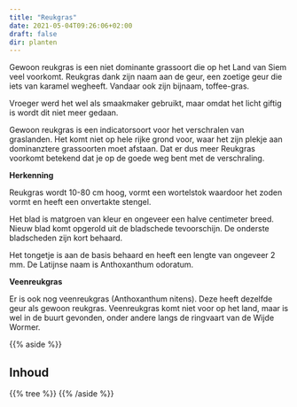 ```yaml
---
title: "Reukgras"
date: 2021-05-04T09:26:06+02:00
draft: false
dir: planten
---
```


Gewoon reukgras is een niet dominante grassoort die op het Land van Siem veel voorkomt. 
Reukgras dank zijn naam aan de geur, een zoetige geur die iets van karamel wegheeft. 
Vandaar ook zijn bijnaam, toffee-gras.  

Vroeger werd het wel als smaakmaker gebruikt, maar omdat het licht giftig is wordt dit niet meer gedaan. 

Gewoon reukgras is een indicatorsoort voor het verschralen van graslanden. 
Het komt niet op hele rijke grond voor, waar het zijn plekje aan dominanztere grassoorten moet afstaan.
Dat er dus meer Reukgras voorkomt betekend dat je op de goede weg bent met de verschraling.  

**Herkenning**

Reukgras wordt 10-80 cm hoog, 
vormt een wortelstok waardoor het zoden vormt en heeft een onvertakte stengel. 

Het blad is matgroen van kleur en ongeveer een halve centimeter breed. 
Nieuw blad komt opgerold uit de bladschede tevoorschijn.
De onderste bladscheden zijn kort behaard. 

Het tongetje is aan de basis behaard en heeft een lengte van ongeveer 2 mm. 
De Latijnse naam is Anthoxanthum odoratum. 

**Veenreukgras**

Er is ook nog veenreukgras (Anthoxanthum nitens). Deze heeft dezelfde geur als gewoon reukgras. 
Veenreukgras komt niet voor op het land, maar is wel in de buurt gevonden, 
onder andere langs de ringvaart van de Wijde Wormer.    

{{% aside %}}
## Inhoud
{{% tree %}}
{{% /aside %}}
